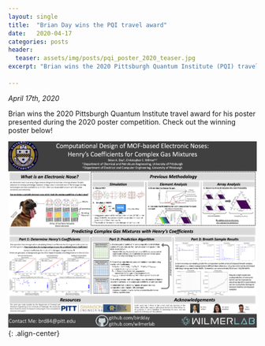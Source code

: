 ```yaml
---
layout: single
title:  "Brian Day wins the PQI travel award"
date:   2020-04-17
categories: posts
header:
  teaser: assets/img/posts/pqi_poster_2020_teaser.jpg
excerpt: "Brian wins the 2020 Pittsburgh Quantum Institute (PQI) travel award for his poster presented during the 2020 poster competition."

---
```

*April 17th, 2020*

Brian wins the 2020 Pittsburgh Quantum Institute travel award for his poster presented during the 2020 poster competition. Check out the winning poster below!

![pqi_poster_2020](/assets/img/posts/pqi_2020_poster.png){: .align-center}
